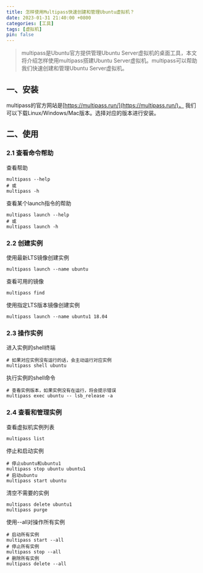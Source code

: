 ```yaml
---
title: 怎样使用Multipass快速创建和管理Ubuntu虚拟机？
date: 2023-01-31 21:40:00 +0800
categories: [工具]
tags: [虚拟机]
pin: false
---
```


> multipass是Ubuntu官方提供管理Ubuntu Server虚拟机的桌面工具，本文将介绍怎样使用multipass搭建Ubuntu Server虚拟机。multipass可以帮助我们快速创建和管理Ubuntu Server虚拟机。

## 一、安装

multipass的官方网站是[https://multipass.run/](https://multipass.run/)， 我们可以下载Linux/Windows/Mac版本。选择对应的版本进行安装。

## 二、使用

### 2.1 查看命令帮助

查看帮助

```shell
multipass --help
# 或
multipass -h
```

查看某个launch指令的帮助

```shell
multipass launch --help
# 或
multipass launch -h
```

### 2.2 创建实例

使用最新LTS镜像创建实例

```shell
multipass launch --name ubuntu
```

查看可用的镜像

```shell
multipass find
```

使用指定LTS版本镜像创建实例

```shell
multipass launch --name ubuntu1 18.04
```

### 2.3 操作实例

进入实例的shell终端

```shell
# 如果对应实例没有运行的话，会主动运行对应实例
multipass shell ubuntu
```

执行实例的shell命令

```shell
# 查看实例版本，如果实例没有在运行，将会提示错误
multipass exec ubuntu -- lsb_release -a
```

### 2.4 查看和管理实例

查看虚拟机实例列表

```shell
multipass list
```

停止和启动实例

```shell
# 停止ubuntu和ubuntu1
multipass stop ubuntu ubuntu1
# 启动ubuntu
multipass start ubuntu
```

清空不需要的实例

```shell
multipass delete ubuntu1
multipass purge
```

使用--all对操作所有实例

```shell
# 启动所有实例
multipass start --all
# 停止所有实例
multipass stop --all
# 删除所有实例
multipass delete --all
```
